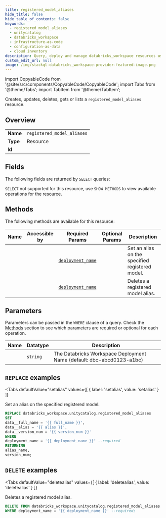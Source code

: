 ```yaml
--- 
title: registered_model_aliases
hide_title: false
hide_table_of_contents: false
keywords:
  - registered_model_aliases
  - unitycatalog
  - databricks_workspace
  - infrastructure-as-code
  - configuration-as-data
  - cloud inventory
description: Query, deploy and manage databricks_workspace resources using SQL
custom_edit_url: null
image: /img/stackql-databricks_workspace-provider-featured-image.png
---
```


import CopyableCode from '@site/src/components/CopyableCode/CopyableCode';
import Tabs from '@theme/Tabs';
import TabItem from '@theme/TabItem';

Creates, updates, deletes, gets or lists a <code>registered_model_aliases</code> resource.

## Overview
<table><tbody>
<tr><td><b>Name</b></td><td><code>registered_model_aliases</code></td></tr>
<tr><td><b>Type</b></td><td>Resource</td></tr>
<tr><td><b>Id</b></td><td><CopyableCode code="databricks_workspace.unitycatalog.registered_model_aliases" /></td></tr>
</tbody></table>

## Fields

The following fields are returned by `SELECT` queries:

`SELECT` not supported for this resource, use `SHOW METHODS` to view available operations for the resource.


## Methods

The following methods are available for this resource:

<table>
<thead>
    <tr>
    <th>Name</th>
    <th>Accessible by</th>
    <th>Required Params</th>
    <th>Optional Params</th>
    <th>Description</th>
    </tr>
</thead>
<tbody>
<tr>
    <td><a href="#setalias"><CopyableCode code="setalias" /></a></td>
    <td><CopyableCode code="replace" /></td>
    <td><a href="#parameter-deployment_name"><code>deployment_name</code></a></td>
    <td></td>
    <td>Set an alias on the specified registered model.</td>
</tr>
<tr>
    <td><a href="#deletealias"><CopyableCode code="deletealias" /></a></td>
    <td><CopyableCode code="delete" /></td>
    <td><a href="#parameter-deployment_name"><code>deployment_name</code></a></td>
    <td></td>
    <td>Deletes a registered model alias.</td>
</tr>
</tbody>
</table>

## Parameters

Parameters can be passed in the `WHERE` clause of a query. Check the [Methods](#methods) section to see which parameters are required or optional for each operation.

<table>
<thead>
    <tr>
    <th>Name</th>
    <th>Datatype</th>
    <th>Description</th>
    </tr>
</thead>
<tbody>
<tr id="parameter-deployment_name">
    <td><CopyableCode code="deployment_name" /></td>
    <td><code>string</code></td>
    <td>The Databricks Workspace Deployment Name (default: dbc-abcd0123-a1bc)</td>
</tr>
</tbody>
</table>

## `REPLACE` examples

<Tabs
    defaultValue="setalias"
    values={[
        { label: 'setalias', value: 'setalias' }
    ]}
>
<TabItem value="setalias">

Set an alias on the specified registered model.

```sql
REPLACE databricks_workspace.unitycatalog.registered_model_aliases
SET 
data__full_name = '{{ full_name }}',
data__alias = '{{ alias }}',
data__version_num = '{{ version_num }}'
WHERE 
deployment_name = '{{ deployment_name }}' --required
RETURNING
alias_name,
version_num;
```
</TabItem>
</Tabs>


## `DELETE` examples

<Tabs
    defaultValue="deletealias"
    values={[
        { label: 'deletealias', value: 'deletealias' }
    ]}
>
<TabItem value="deletealias">

Deletes a registered model alias.

```sql
DELETE FROM databricks_workspace.unitycatalog.registered_model_aliases
WHERE deployment_name = '{{ deployment_name }}' --required;
```
</TabItem>
</Tabs>
